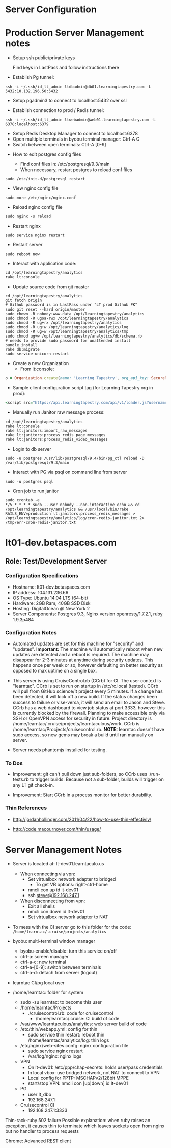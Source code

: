 Server Configuration
====================

# Production Server Management notes

* Setup ssh public/private keys

  Find keys in LastPass and follow instructions there

* Establish Pg tunnel:

```shell
ssh -i ~/.ssh/id_lt_admin ltdbadmin@db01.learningtapestry.com -L 5432:10.132.196.50:5432
```

  - Setup pgadmin3 to connect to localhost:5432 over ssl

* Establish connection to prod / Redis tunnel:

```shell
ssh -i ~/.ssh/id_lt_admin ltwebadmin@web01.learningtapestry.com -L 6378:localhost:6379
```

  - Setup Redis Desktop Manager to connect to localhost:6378
  - Open multiple terminals in byobu terminal manager: Ctrl-A C
  - Switch between open terminals: Ctrl-A [0-9]

* How to edit postgres config files

  - Find conf files in: /etc/postgresql/9.3/main
  - When necessary, restart postgres to reload conf files

```shell
sudo /etc/init.d/postgresql restart 
```

* View nginx config file

```shell
sudo more /etc/nginx/nginx.conf
```

* Reload nginx config file

```shell
sudo nginx -s reload
```

* Restart nginx

```
sudo service nginx restart
```

* Restart server

```
sudo reboot now
```

* Interact with application code:

```
cd /opt/learningtapestry/analytics
rake lt:console
```

* Update source code from git master

```shell
cd /opt/learningtapestry/analytics
git fetch origin
# Github password is in LastPass under "LT prod Github PK"
sudo git reset --hard origin/master
sudo chown -R nobody:www-data /opt/learningtapestry/analytics
sudo chmod -R ugoa-rwx /opt/learningtapestry/analytics
sudo chmod -R ug+rx /opt/learningtapestry/analytics
sudo chmod -R ug+w /opt/learningtapestry/analytics/log
sudo chmod -R ug+w /opt/learningtapestry/analytics/tmp
sudo chmod ug+w /opt/learningtapestry/analytics/db/schema.rb
# needs to provide sudo password for unattended install
bundle install
rake db:migrate
sudo service unicorn restart
```

* Create a new Organization
  - From lt:console:

```ruby
o = Organization.create(name: 'Learning Tapestry', org_api_key: SecureRandom.uuid)
```

  - Sample client configuration script tag (for Learning Tapestry org in prod):

```ruby
<script src="https://api.learningtapestry.com/api/v1/loader.js?username=stevemidgley&org_api_key=5eb4766f-34db-41d5-a1a4-29dc73ac99e2&load=collector&autostart=true"></script>
```

* Manually run Janitor raw message process:

```shell
cd /opt/learningtapestry/analytics
rake lt:console
rake lt:janitors:import_raw_messages
rake lt:janitors:process_redis_page_messages
rake lt:janitors:process_redis_video_messages
```

* Login to db server

```shell
sudo -u postgres /usr/lib/postgresql/9.4/bin/pg_ctl reload -D /var/lib/postgresql/9.3/main
```

* Interact with PG via psql on command line from server

```shell
sudo -u postgres psql
```

* Cron job to run janitor

```shell
sudo crontab -e
*/5 * * * * sudo --user nobody --non-interactive echo && cd
/opt/learningtapestry/analytics && /usr/local/bin/rake RAILS_ENV=production lt:janitors:process_redis_messages > /opt/learningtapestry/analytics/log/cron-redis-janitor.txt 2> /tmp/err-cron-redis-janitor.txt
```

# lt01-dev.betaspaces.com

## Role: Test/Development Server

### Configuration Specifications

* Hostname:  lt01-dev.betaspaces.com
* IP address: 104.131.236.66
* OS Type:  Ubuntu 14.04 LTS (64-bit)
* Hardware:  2GB Ram, 40GB SSD Disk
* Hosting:  DigitalOcean @ New York 2
* Server Components:  Postgres 9.3, Nginx version openresty/1.7.2.1, ruby 1.9.3p484

### Configuration Notes

* Automated updates are set for this machine for "security" and "updates".  **Important:** The machine will automatically reboot when new updates are detected and a reboot is required.  The machine may disappear for 2-3 minutes at anytime during security updates.  This happens once per week or so, however defaulting on better security as opposed to max uptime on a single box.

* This server is using CruiseControl.rb (CCrb) for CI.  The user context is "learntac".  CCrb is set to run on startup in /etc/rc.local (tested).  CCrb will pull from GitHub science/lt project every 5 minutes.  If a change has been detected, it will kick off a new build.  If the status changes been success to failure or vise-versa, it will send an email to Jason and Steve.  CCrb has a web dashboard to view job status at port 3333, however this is currently blocked by the firewall. Planning to make accessible only via SSH or OpenVPN access for security in future.  Project directory is /home/learntac/.cruise/projects/learntaculous/work.  CCrb is /home/learntac/Procjects/cruisecontrol.rb. **NOTE:**  learntac doesn't have sudo access, so new gems may break a build until ran manually on server.

* Server needs phantomjs installed for testing.

### To Dos

* Improvement:  git can't pull down just sub-folders, so CCrb uses ./run-tests.rb to trigger builds.  Because not a sub-folder, builds will trigger on any LT git check-in.

* Improvement:  Start CCrb in a process monitor for better durability.

### Thin References

* http://jordanhollinger.com/2011/04/22/how-to-use-thin-effectivly/

* http://code.macournoyer.com/thin/usage/

# Server Management Notes

* Server is located at: lt-dev01.learntaculo.us
  * When connecting via vpn:
    * Set virtualbox network adapter to bridged
      * To get VB options: right-ctrl-home
    * nmcli con up id lt-dev01
    * ssh steve@192.168.247.1
  * When disconnecting from vpn:
    * Exit all shells
    * nmcli con down id lt-dev01
    * Set virtualbox network adapter to NAT

* To mess with the CI server go to this folder for the code:
`/home/learntac/.cruise/projects/analytics`

* byobu: multi-terminal window manager
  * byobu-enable/disable: turn this service on/off
  * ctrl-a: screen manager
  * ctrl-a-c: new terminal
  * ctrl-a-[0-9]: switch between terminals
  * ctrl-a-d: detach from server (logout)
* learntac CI/pg local user
* /home/learntac: folder for system
  * sudo -su learntac: to become this user
  * /home/learntac/Projects
    * ./cruisecontrol.rb: code for cruisecontrol
      * /home/learntac/.cruise: CI build of code
  * /var/www/learntaculous/analytics: web server build of code
  * /etc/thin/webapp.yml: config for thin
    * sudo service thin restart: reboot thin
    /home/learntac/analytics/log: thin logs
  * /etc/nginx/web-sites.confg: nginx configuration file
    * sudo service nginx restart
    * /var/log/nginx: nginx logs
  * VPN
    * On lt-dev01: /etc/ppp/chap-secrets: holds user/pass credentials
    * In local vbox: use bridged network, not NAT to connect to VPN
    * Local config for PPTP: MSCHAPv2/128bit MPPE
    * start/stop VPN: nmcli con [up|down] id lt-dev01
  * PG
    * user lt_dbo
    * 192.168.247.1
  * Cruisecontrol CI
    * 192.168.247.1:3333

Thin-rack-ruby 502 failure
  Possible explanation: when ruby raises an exception, it causes thin to terminate which leaves sockets open from nginx but no handler to process requests

Chrome: Advanced REST client
